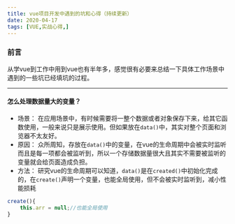 ```yaml
---
title: vue项目开发中遇到的坑和心得（持续更新）
date: 2020-04-17
tags: [VUE,实战心得,]
---
```


### 前言

从学vue到工作中用到vue也有半年多，感觉很有必要来总结一下具体工作场景中遇到的一些坑已经填坑的过程。

---

#### 怎么处理数据量大的变量？

* 场景： 在应用场景中，有时候需要将一整个数据或者对象保存下来，给其它函数使用，一般来说只是展示使用。但如果放在`data()`中，其实对整个页面和浏览器不太友好。
* 原因： 众所周知，存放在`data()`中的变量，在vue的生命周期中会被实时监听而且是每一项都会被监听到，所以一个存储数据量很大且其实不需要被监听的变量就会给页面造成负担。
* 方法： 研究vue的生命周期可以知道，`data()`是在`created()`中初始化完成的，在`create()`声明一个变量，也能全局使用，但不会被实时监听到，减小性能损耗
  
```javascript
create(){
    this.arr = null;//也能全局使用
}
```

